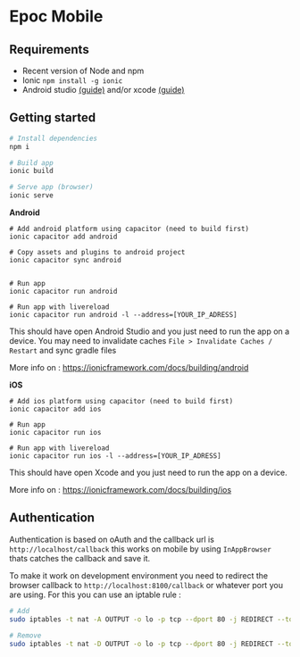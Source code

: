 # Epoc Mobile

## Requirements

* Recent version of Node and npm
* Ionic `npm install -g ionic`
* Android studio [(guide)](https://ionicframework.com/docs/installation/android) and/or xcode [(guide)](https://ionicframework.com/docs/installation/ios)

## Getting started

```bash
# Install dependencies
npm i
```

```bash
# Build app
ionic build

# Serve app (browser)
ionic serve
```

**Android**
```
# Add android platform using capacitor (need to build first)
ionic capacitor add android

# Copy assets and plugins to android project
ionic capacitor sync android


# Run app
ionic capacitor run android

# Run app with livereload
ionic capacitor run android -l --address=[YOUR_IP_ADRESS]
```

This should have open Android Studio and you just need to run the app on a device. 
You may need to invalidate caches `File > Invalidate Caches / Restart` and sync gradle files

More info on : https://ionicframework.com/docs/building/android

**iOS**
```
# Add ios platform using capacitor (need to build first)
ionic capacitor add ios

# Run app
ionic capacitor run ios

# Run app with livereload
ionic capacitor run ios -l --address=[YOUR_IP_ADRESS]
```

This should have open Xcode and you just need to run the app on a device. 

More info on : https://ionicframework.com/docs/building/ios

## Authentication

Authentication is based on oAuth and the callback url is 
`http://localhost/callback` this works on mobile by using `InAppBrowser`
thats catches the callback and save it. 

To make it work on development environment you need to redirect the 
browser callback to `http://localhost:8100/callback` or whatever port
you are using. For this you can use an iptable rule :

```bash
# Add
sudo iptables -t nat -A OUTPUT -o lo -p tcp --dport 80 -j REDIRECT --to-port 8100

# Remove
sudo iptables -t nat -D OUTPUT -o lo -p tcp --dport 80 -j REDIRECT --to-port 8100
```
